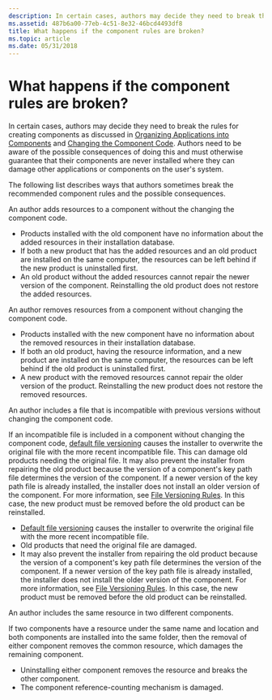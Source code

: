 ```yaml
---
description: In certain cases, authors may decide they need to break the rules for creating components as discussed in Organizing Applications into Components and Changing the Component Code.
ms.assetid: 487b6a00-77eb-4c51-8e32-46bcd4493df8
title: What happens if the component rules are broken?
ms.topic: article
ms.date: 05/31/2018
---
```


# What happens if the component rules are broken?

In certain cases, authors may decide they need to break the rules for creating components as discussed in [Organizing Applications into Components](organizing-applications-into-components.md) and [Changing the Component Code](changing-the-component-code.md). Authors need to be aware of the possible consequences of doing this and must otherwise guarantee that their components are never installed where they can damage other applications or components on the user's system.

The following list describes ways that authors sometimes break the recommended component rules and the possible consequences.

An author adds resources to a component without the changing the component code.

-   Products installed with the old component have no information about the added resources in their installation database.
-   If both a new product that has the added resources and an old product are installed on the same computer, the resources can be left behind if the new product is uninstalled first.
-   An old product without the added resources cannot repair the newer version of the component. Reinstalling the old product does not restore the added resources.

An author removes resources from a component without changing the component code.

-   Products installed with the new component have no information about the removed resources in their installation database.
-   If both an old product, having the resource information, and a new product are installed on the same computer, the resources can be left behind if the old product is uninstalled first.
-   A new product with the removed resources cannot repair the older version of the product. Reinstalling the new product does not restore the removed resources.

An author includes a file that is incompatible with previous versions without changing the component code.

If an incompatible file is included in a component without changing the component code, [default file versioning](default-file-versioning.md) causes the installer to overwrite the original file with the more recent incompatible file. This can damage old products needing the original file. It may also prevent the installer from repairing the old product because the version of a component's key path file determines the version of the component. If a newer version of the key path file is already installed, the installer does not install an older version of the component. For more information, see [File Versioning Rules](file-versioning-rules.md). In this case, the new product must be removed before the old product can be reinstalled.

-   [Default file versioning](default-file-versioning.md) causes the installer to overwrite the original file with the more recent incompatible file.
-   Old products that need the original file are damaged.
-   It may also prevent the installer from repairing the old product because the version of a component's key path file determines the version of the component. If a newer version of the key path file is already installed, the installer does not install the older version of the component. For more information, see [File Versioning Rules](file-versioning-rules.md). In this case, the new product must be removed before the old product can be reinstalled.

An author includes the same resource in two different components.

If two components have a resource under the same name and location and both components are installed into the same folder, then the removal of either component removes the common resource, which damages the remaining component.

-   Uninstalling either component removes the resource and breaks the other component.
-   The component reference-counting mechanism is damaged.

 

 




